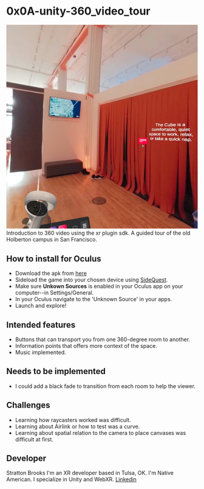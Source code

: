 # 0x0A-unity-360_video_tour
![alt text](https://raw.githubusercontent.com/szbrooks2017/0x0A-unity-360_video_tour/main/Assets/Images/room_snapshot.jpg)
 Introduction to 360 video using the xr plugin sdk. A guided tour of the old Holberton campus in San Francisco.
 
 ## How to install for Oculus
 - Download the apk from [here](https://drive.google.com/file/d/1pu4s7Mz5IJaDnjFYn4-646fqUYpP1Diw/view?usp=sharing)
 - Sideload the game into your chosen device using [SideQuest](https://sidequestvr.com/).
 - Make sure **Unkown Sources** is enabled in your Oculus app on your computer--in Settings/General.
 - In your Oculus navigate to the 'Unknown Source' in your apps.
 - Launch and explore!

 ## Intended features
 - Buttons that can transport you from one 360-degree room to another.
 - Information points that offers more context of the space.
 - Music implemented.

## Needs to be implemented
- I could add a black fade to transition from each room to help the viewer.

## Challenges
- Learning how raycasters worked was difficult.
- Learning about Airlink or how to test was a curve.
- Learning about spatial relation to the camera to place canvases was difficult at first.

## Developer
Stratton Brooks 
I'm an XR developer based in Tulsa, OK. I'm Native American. I specialize in Unity and WebXR.
[Linkedin](https://www.linkedin.com/in/stratton-brooks/)
